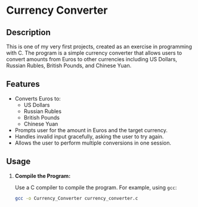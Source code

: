 # Currency Converter

## Description

This is one of my very first projects, created as an exercise in programming with C. The program is a simple currency converter that allows users to convert amounts from Euros to other currencies including US Dollars, Russian Rubles, British Pounds, and Chinese Yuan.

## Features

- Converts Euros to:
  - US Dollars
  - Russian Rubles
  - British Pounds
  - Chinese Yuan
- Prompts user for the amount in Euros and the target currency.
- Handles invalid input gracefully, asking the user to try again.
- Allows the user to perform multiple conversions in one session.

## Usage

1. **Compile the Program:**

   Use a C compiler to compile the program. For example, using `gcc`:

   ```bash
   gcc -o Currency_Converter currency_converter.c
